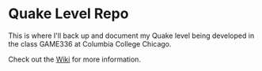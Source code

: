 # Quake Level Repo

This is where I'll back up and document my Quake level being developed in the class GAME336 at Columbia College Chicago.

Check out the [Wiki](https://github.com/CiarennHollis/LvlMap/wiki) for more information.
